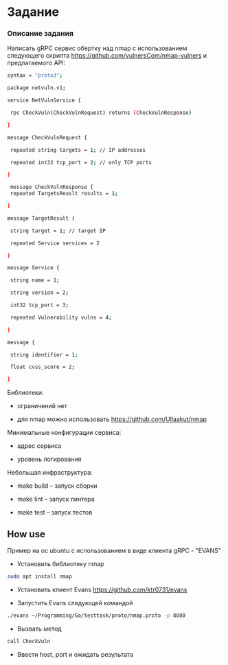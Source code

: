 
# Задание
### Описание задания

Написать gRPC сервис обертку над nmap с использованием следующего скрипта
https://github.com/vulnersCom/nmap-vulners и предлагаемого API:
```sh
syntax = "proto3";

package netvuln.v1;

service NetVulnService {

 rpc CheckVuln(CheckVulnRequest) returns (CheckVulnResponse)

}

message CheckVulnRequest {

 repeated string targets = 1; // IP addresses

 repeated int32 tcp_port = 2; // only TCP ports

}

 message CheckVulnResponse {
 repeated TargetsReuslt results = 1;

}

message TargetResult {

 string target = 1; // target IP

 repeated Service services = 2

}

message Service {

 string name = 1;

 string version = 2;

 int32 tcp_port = 3;

 repeated Vulnerability vulns = 4;

}

message {

 string identifier = 1;

 float cvss_score = 2;

}
```

Библиотеки:

  - ограничений нет

  - для nmap можно использовать https://github.com/Ullaakut/nmap

Минимальные конфигурации сервиса:

  - адрес сервиса

  - уровень логирования

Небольшая инфраструктура:

  - make build – запуск сборки

  - make lint – запуск линтера

  - make test – запуск тестов

## How use
Пример на ос ubuntu с использованием в виде клиента gRPC - "EVANS"

  - Установить библиотеку nmap
```sh
sudo apt install nmap
```
  - Установить клиент Evans https://github.com/ktr0731/evans

  - Запустить Evans следующей командой
```sh
./evans ~/Programming/Go/testtask/proto/nmap.proto -p 8080
```
  - Вызвать метод 
```sh
call CheckVuln
```
 - Ввести host, port и ожидать результата
